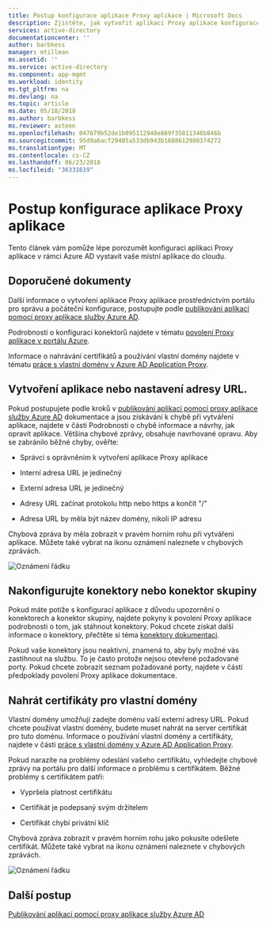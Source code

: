 ```yaml
---
title: Postup konfigurace aplikace Proxy aplikace | Microsoft Docs
description: Zjistěte, jak vytvořit aplikaci Proxy aplikace konfigurace v několika jednoduchých krocích
services: active-directory
documentationcenter: ''
author: barbkess
manager: mtillman
ms.assetid: ''
ms.service: active-directory
ms.component: app-mgmt
ms.workload: identity
ms.tgt_pltfrm: na
ms.devlang: na
ms.topic: article
ms.date: 05/18/2018
ms.author: barbkess
ms.reviewer: asteen
ms.openlocfilehash: 047679b52de1b095112948e869f35811346b846b
ms.sourcegitcommit: 95d9a6acf29405a533db943b1688612980374272
ms.translationtype: MT
ms.contentlocale: cs-CZ
ms.lasthandoff: 06/23/2018
ms.locfileid: "36331619"
---
```

# <a name="how-to-configure-an-application-proxy-application"></a>Postup konfigurace aplikace Proxy aplikace

Tento článek vám pomůže lépe porozumět konfiguraci aplikaci Proxy aplikace v rámci Azure AD vystavit vaše místní aplikace do cloudu.

## <a name="recommended-documents"></a>Doporučené dokumenty 

Další informace o vytvoření aplikace Proxy aplikace prostřednictvím portálu pro správu a počáteční konfigurace, postupujte podle [publikování aplikací pomocí proxy aplikace služby Azure AD](manage-apps/application-proxy-publish-azure-portal.md).

Podrobnosti o konfiguraci konektorů najdete v tématu [povolení Proxy aplikace v portálu Azure](manage-apps/application-proxy-enable.md).

Informace o nahrávání certifikátů a používání vlastní domény najdete v tématu [práce s vlastní domény v Azure AD Application Proxy](manage-apps/application-proxy-configure-custom-domain.md).

## <a name="create-the-applicationsetting-the-urls"></a>Vytvoření aplikace nebo nastavení adresy URL.

Pokud postupujete podle kroků v [publikování aplikací pomocí proxy aplikace služby Azure AD](manage-apps/application-proxy-publish-azure-portal.md) dokumentace a jsou získávání k chybě při vytváření aplikace, najdete v části Podrobnosti o chybě informace a návrhy, jak opravit aplikace. Většina chybové zprávy, obsahuje navrhované opravu. Aby se zabránilo běžné chyby, ověřte:

-   Správci s oprávněním k vytvoření aplikace Proxy aplikace

-   Interní adresa URL je jedinečný

-   Externí adresa URL je jedinečný

-   Adresy URL začínat protokolu http nebo https a končit "/"

-   Adresa URL by měla být název domény, nikoli IP adresu

Chybová zpráva by měla zobrazit v pravém horním rohu při vytváření aplikace. Můžete také vybrat na ikonu oznámení naleznete v chybových zprávách.

   ![Oznámení řádku](./media/application-proxy-config-how-to/error-message.png)

## <a name="configure-connectorsconnector-groups"></a>Nakonfigurujte konektory nebo konektor skupiny

Pokud máte potíže s konfigurací aplikace z důvodu upozornění o konektorech a konektor skupiny, najdete pokyny k povolení Proxy aplikace podrobnosti o tom, jak stáhnout konektory. Pokud chcete získat další informace o konektory, přečtěte si téma [konektory dokumentaci](manage-apps/application-proxy-connectors.md).

Pokud vaše konektory jsou neaktivní, znamená to, aby byly možné vás zastihnout na službu. To je často protože nejsou otevřené požadované porty. Pokud chcete zobrazit seznam požadované porty, najdete v části předpoklady povolení Proxy aplikace dokumentace.

## <a name="upload-certificates-for-custom-domains"></a>Nahrát certifikáty pro vlastní domény

Vlastní domény umožňují zadejte doménu vaší externí adresy URL. Pokud chcete používat vlastní domény, budete muset nahrát na server certifikát pro tuto doménu. Informace o používání vlastní domény a certifikáty, najdete v části [práce s vlastní domény v Azure AD Application Proxy](manage-apps/application-proxy-configure-custom-domain.md). 

Pokud narazíte na problémy odeslání vašeho certifikátu, vyhledejte chybové zprávy na portálu pro další informace o problému s certifikátem. Běžné problémy s certifikátem patří:

-   Vypršela platnost certifikátu

-   Certifikát je podepsaný svým držitelem

-   Certifikát chybí privátní klíč

Chybová zpráva zobrazit v pravém horním rohu jako pokusíte odešlete certifikát. Můžete také vybrat na ikonu oznámení naleznete v chybových zprávách.

   ![Oznámení řádku](./media/application-proxy-config-how-to/error-message2.png)

## <a name="next-steps"></a>Další postup
[Publikování aplikací pomocí proxy aplikace služby Azure AD](manage-apps/application-proxy-publish-azure-portal.md)
